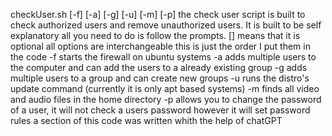 checkUser.sh [-f] [-a] [-g] [-u] [-m] [-p]
the check user script is built to check authorized users and remove unauthorized users. It is built to be self explanatory all you need to do is follow the prompts. [] means that it is optional
all options are interchangeable this is just the order I put them in the code
-f starts the firewall on ubuntu systems
-a adds multiple users to the computer and can add the users to a already existing group
-g adds multiple users to a group and can create new groups
-u runs the distro's update command (currently it is only apt based systems)
-m finds all video and audio files in the home directory
-p allows you to change the password of a user, it will not check a users password however it will set password rules
a section of this code was written whith the help of chatGPT

